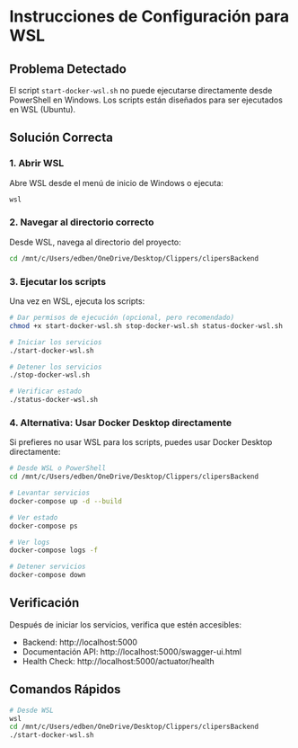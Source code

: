 # Instrucciones de Configuración para WSL

## Problema Detectado

El script `start-docker-wsl.sh` no puede ejecutarse directamente desde PowerShell en Windows. Los scripts están diseñados para ser ejecutados en WSL (Ubuntu).

## Solución Correcta

### 1. Abrir WSL

Abre WSL desde el menú de inicio de Windows o ejecuta:

```bash
wsl
```

### 2. Navegar al directorio correcto

Desde WSL, navega al directorio del proyecto:

```bash
cd /mnt/c/Users/edben/OneDrive/Desktop/Clippers/clipersBackend
```

### 3. Ejecutar los scripts

Una vez en WSL, ejecuta los scripts:

```bash
# Dar permisos de ejecución (opcional, pero recomendado)
chmod +x start-docker-wsl.sh stop-docker-wsl.sh status-docker-wsl.sh

# Iniciar los servicios
./start-docker-wsl.sh

# Detener los servicios
./stop-docker-wsl.sh

# Verificar estado
./status-docker-wsl.sh
```

### 4. Alternativa: Usar Docker Desktop directamente

Si prefieres no usar WSL para los scripts, puedes usar Docker Desktop directamente:

```bash
# Desde WSL o PowerShell
cd /mnt/c/Users/edben/OneDrive/Desktop/Clippers/clipersBackend

# Levantar servicios
docker-compose up -d --build

# Ver estado
docker-compose ps

# Ver logs
docker-compose logs -f

# Detener servicios
docker-compose down
```

## Verificación

Después de iniciar los servicios, verifica que estén accesibles:

- Backend: http://localhost:5000
- Documentación API: http://localhost:5000/swagger-ui.html
- Health Check: http://localhost:5000/actuator/health

## Comandos Rápidos

```bash
# Desde WSL
wsl
cd /mnt/c/Users/edben/OneDrive/Desktop/Clippers/clipersBackend
./start-docker-wsl.sh